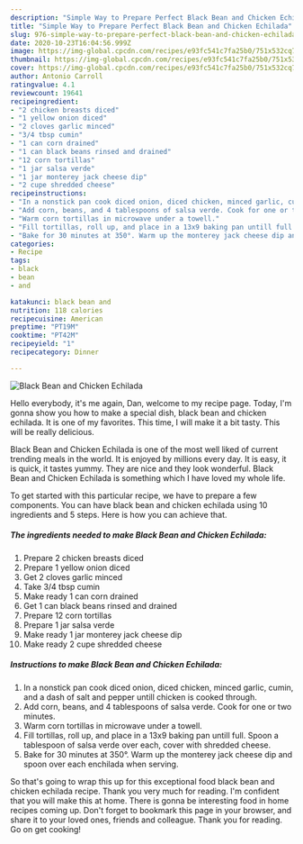 ```yaml
---
description: "Simple Way to Prepare Perfect Black Bean and Chicken Echilada"
title: "Simple Way to Prepare Perfect Black Bean and Chicken Echilada"
slug: 976-simple-way-to-prepare-perfect-black-bean-and-chicken-echilada
date: 2020-10-23T16:04:56.999Z
image: https://img-global.cpcdn.com/recipes/e93fc541c7fa25b0/751x532cq70/black-bean-and-chicken-echilada-recipe-main-photo.jpg
thumbnail: https://img-global.cpcdn.com/recipes/e93fc541c7fa25b0/751x532cq70/black-bean-and-chicken-echilada-recipe-main-photo.jpg
cover: https://img-global.cpcdn.com/recipes/e93fc541c7fa25b0/751x532cq70/black-bean-and-chicken-echilada-recipe-main-photo.jpg
author: Antonio Carroll
ratingvalue: 4.1
reviewcount: 19641
recipeingredient:
- "2 chicken breasts diced"
- "1 yellow onion diced"
- "2 cloves garlic minced"
- "3/4 tbsp cumin"
- "1 can corn drained"
- "1 can black beans rinsed and drained"
- "12 corn tortillas"
- "1 jar salsa verde"
- "1 jar monterey jack cheese dip"
- "2 cupe shredded cheese"
recipeinstructions:
- "In a nonstick pan cook diced onion, diced chicken, minced garlic, cumin, and a dash of salt and pepper untill chicken is cooked through."
- "Add corn, beans, and 4 tablespoons of salsa verde. Cook for one or two minutes."
- "Warm corn tortillas in microwave under a towell."
- "Fill tortillas, roll up, and place in a 13x9 baking pan untill full. Spoon a tablespoon of salsa verde over each, cover with shredded cheese."
- "Bake for 30 minutes at 350°. Warm up the monterey jack cheese dip and spoon over each enchilada when serving."
categories:
- Recipe
tags:
- black
- bean
- and

katakunci: black bean and 
nutrition: 118 calories
recipecuisine: American
preptime: "PT19M"
cooktime: "PT42M"
recipeyield: "1"
recipecategory: Dinner

---
```



![Black Bean and Chicken Echilada](https://img-global.cpcdn.com/recipes/e93fc541c7fa25b0/751x532cq70/black-bean-and-chicken-echilada-recipe-main-photo.jpg)

Hello everybody, it's me again, Dan, welcome to my recipe page. Today, I'm gonna show you how to make a special dish, black bean and chicken echilada. It is one of my favorites. This time, I will make it a bit tasty. This will be really delicious.

Black Bean and Chicken Echilada is one of the most well liked of current trending meals in the world. It is enjoyed by millions every day. It is easy, it is quick, it tastes yummy. They are nice and they look wonderful. Black Bean and Chicken Echilada is something which I have loved my whole life.




To get started with this particular recipe, we have to prepare a few components. You can have black bean and chicken echilada using 10 ingredients and 5 steps. Here is how you can achieve that.

<!--inarticleads1-->

##### The ingredients needed to make Black Bean and Chicken Echilada:

1. Prepare 2 chicken breasts diced
1. Prepare 1 yellow onion diced
1. Get 2 cloves garlic minced
1. Take 3/4 tbsp cumin
1. Make ready 1 can corn drained
1. Get 1 can black beans rinsed and drained
1. Prepare 12 corn tortillas
1. Prepare 1 jar salsa verde
1. Make ready 1 jar monterey jack cheese dip
1. Make ready 2 cupe shredded cheese




<!--inarticleads2-->

##### Instructions to make Black Bean and Chicken Echilada:

1. In a nonstick pan cook diced onion, diced chicken, minced garlic, cumin, and a dash of salt and pepper untill chicken is cooked through.
1. Add corn, beans, and 4 tablespoons of salsa verde. Cook for one or two minutes.
1. Warm corn tortillas in microwave under a towell.
1. Fill tortillas, roll up, and place in a 13x9 baking pan untill full. Spoon a tablespoon of salsa verde over each, cover with shredded cheese.
1. Bake for 30 minutes at 350°. Warm up the monterey jack cheese dip and spoon over each enchilada when serving.




So that's going to wrap this up for this exceptional food black bean and chicken echilada recipe. Thank you very much for reading. I'm confident that you will make this at home. There is gonna be interesting food in home recipes coming up. Don't forget to bookmark this page in your browser, and share it to your loved ones, friends and colleague. Thank you for reading. Go on get cooking!
